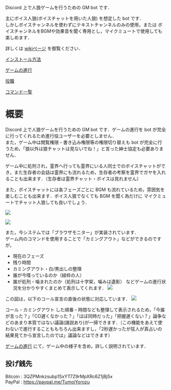 
Discord 上で人狼ゲームを行うための GM bot です．

主にボイス人狼(ボイスチャットを用いた人狼) を想定した bot です．  
しかしボイスチャンネルを使わずにテキストチャンネルのみの使用，または ボイスチャンネルをBGMや効果音を聞く専用とし，マイクミュートで使用しても楽しめます．

詳しくは [wikiページ](../../wiki/) を御覧ください．

[インストール方法](../../wiki/インストール方法)

[ゲームの進行](../../wiki/ゲームの進行)

[役職](../../wiki/役職)

[コマンド一覧](../../wiki/コマンド一覧)


# 概要

Discord 上で人狼ゲームを行うための GM bot です．ゲームの進行を bot が完全に行ってくれるため進行役ユーザーを必要としません．  
また，ゲーム中は閲覧権限・書き込み権限等の権限切り替えも bot が完全に行うため，「狼以外は狼チャットは見ないでね！」と言った紳士協定も必要ありません．  

ゲーム中に処刑され，霊界へ行っても霊界にいる人同士でのボイスチャットができ，また生存者の会話は霊界にも流れるため，生存者の考察を霊界でガヤを入れることも出来ます．（生存者は霊界チャット・ボイスは見れません）  

また，ボイスチャットには各フェーズごとに BGM も流れているため，雰囲気を楽しむことも出来ます．ボイス人狼でなくても BGM を聞く為だけに マイクミュートでチャット人狼しても良いでしょう．

![](../../wiki/img/desc/make_room2.jpg)

![](../../wiki/img/desc/fin1.jpg)



また，今システムでは「ブラウザモニター」が実装されています．  
ゲーム内のコマンドを使用することで「カミングアウト」などができるのですが，
- 現在のフェーズ
- 残り時間
- カミングアウト・白/黒出しの整理
- 誰が今喋っているのか（緑枠の人）
- 誰が処刑・噛まれたのか（処刑は十字架，噛みは遺影）
などゲームの進行状況を分かりやすくまとめて表示してくれます．
![](../../wiki/img/desc/browser.jpg)

この図は，以下のコール宣言の直後の状態に対応しています．
![](../../wiki/img/desc/call_co2.jpg)

コール・カミングアウト した順番・時間なども整理して表示されるため，「今誰が言った？」「CO遅くなかった？」「ほぼ同時だった」「把握遅くない？」論争などのあまり本質ではない議論(諸説あり)が一掃できます．（この機能をあえて使わないで進行することももちろん出来ますし，「2秒遅かったが狂人が真占いの結果見てから宣言したのでは」議論などはできます）


[ゲームの進行](../../wiki/ゲームの進行) にて，ゲーム中の様子を含め，詳しく説明されています．

## 投げ銭先
Bitcoin : 3QZPMnkzsubp1SxYT7Z9rMpXRc6Z1jBj5x  
PayPal : https://paypal.me/TumoiYorozu   



